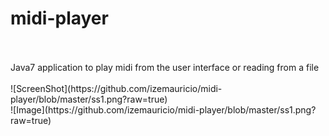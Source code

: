 # midi-player
<br/>
<br/>
Java7 application to play midi from the user interface or reading from a file
<br/>
<br/>
![ScreenShot](https://github.com/izemauricio/midi-player/blob/master/ss1.png?raw=true)
<br/>
![Image](https://github.com/izemauricio/midi-player/blob/master/ss1.png?raw=true)
<br/>

